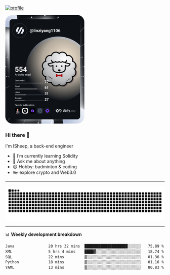 [![profile](https://user-images.githubusercontent.com/54968314/208005045-e4b42f3b-833d-4242-bfcc-e764865553a2.svg)](https://www.calligrapher.ai/)

<a href="https://app.daily.dev/linziyang1106"><img src="/devcard.png" width="250" alt="ISheep's Dev Card"/></a>

### Hi there 🐏

I'm ISheep, a back-end engineer

- 🔭 I’m currently learning Solidity
- 💬 Ask me about anything
- 😄 Hobby: badminton & coding
- 👓 explore crypto and Web3.0

-------

![](https://raw.githubusercontent.com/ISheepp/ISheepp/output/github-contribution-grid-snake.svg)

-------

📊 **Weekly development breakdown**
<!--START_SECTION:waka-->

```txt
Java               20 hrs 32 mins  ███████████████████░░░░░░   75.89 %
XML                5 hrs 4 mins    ████▓░░░░░░░░░░░░░░░░░░░░   18.74 %
SQL                22 mins         ▒░░░░░░░░░░░░░░░░░░░░░░░░   01.36 %
Python             18 mins         ▒░░░░░░░░░░░░░░░░░░░░░░░░   01.16 %
YAML               13 mins         ▒░░░░░░░░░░░░░░░░░░░░░░░░   00.83 %
```

<!--END_SECTION:waka-->
